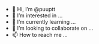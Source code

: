 - 👋 Hi, I’m @puuptt
- 👀 I’m interested in ...
- 🌱 I’m currently learning ...
- 💞️ I’m looking to collaborate on ...
- 📫 How to reach me ...

<!---
puuptt/puuptt is a ✨ special ✨ repository because its `README.md` (this file) appears on your GitHub profile.
You can click the Preview link to take a look at your changes.
--->
